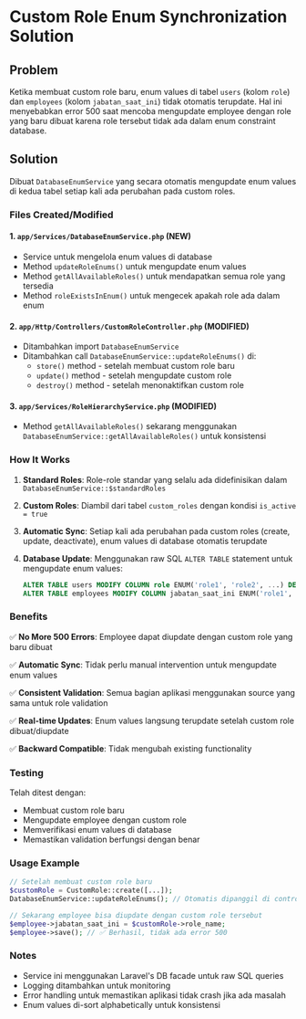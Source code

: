 # Custom Role Enum Synchronization Solution

## Problem
Ketika membuat custom role baru, enum values di tabel `users` (kolom `role`) dan `employees` (kolom `jabatan_saat_ini`) tidak otomatis terupdate. Hal ini menyebabkan error 500 saat mencoba mengupdate employee dengan role yang baru dibuat karena role tersebut tidak ada dalam enum constraint database.

## Solution
Dibuat `DatabaseEnumService` yang secara otomatis mengupdate enum values di kedua tabel setiap kali ada perubahan pada custom roles.

### Files Created/Modified

#### 1. `app/Services/DatabaseEnumService.php` (NEW)
- Service untuk mengelola enum values di database
- Method `updateRoleEnums()` untuk mengupdate enum values
- Method `getAllAvailableRoles()` untuk mendapatkan semua role yang tersedia
- Method `roleExistsInEnum()` untuk mengecek apakah role ada dalam enum

#### 2. `app/Http/Controllers/CustomRoleController.php` (MODIFIED)
- Ditambahkan import `DatabaseEnumService`
- Ditambahkan call `DatabaseEnumService::updateRoleEnums()` di:
  - `store()` method - setelah membuat custom role baru
  - `update()` method - setelah mengupdate custom role
  - `destroy()` method - setelah menonaktifkan custom role

#### 3. `app/Services/RoleHierarchyService.php` (MODIFIED)
- Method `getAllAvailableRoles()` sekarang menggunakan `DatabaseEnumService::getAllAvailableRoles()` untuk konsistensi

### How It Works

1. **Standard Roles**: Role-role standar yang selalu ada didefinisikan dalam `DatabaseEnumService::$standardRoles`

2. **Custom Roles**: Diambil dari tabel `custom_roles` dengan kondisi `is_active = true`

3. **Automatic Sync**: Setiap kali ada perubahan pada custom roles (create, update, deactivate), enum values di database otomatis terupdate

4. **Database Update**: Menggunakan raw SQL `ALTER TABLE` statement untuk mengupdate enum values:
   ```sql
   ALTER TABLE users MODIFY COLUMN role ENUM('role1', 'role2', ...) DEFAULT 'Employee'
   ALTER TABLE employees MODIFY COLUMN jabatan_saat_ini ENUM('role1', 'role2', ...) DEFAULT 'Employee'
   ```

### Benefits

✅ **No More 500 Errors**: Employee dapat diupdate dengan custom role yang baru dibuat

✅ **Automatic Sync**: Tidak perlu manual intervention untuk mengupdate enum values

✅ **Consistent Validation**: Semua bagian aplikasi menggunakan source yang sama untuk role validation

✅ **Real-time Updates**: Enum values langsung terupdate setelah custom role dibuat/diupdate

✅ **Backward Compatible**: Tidak mengubah existing functionality

### Testing

Telah ditest dengan:
- Membuat custom role baru
- Mengupdate employee dengan custom role
- Memverifikasi enum values di database
- Memastikan validation berfungsi dengan benar

### Usage Example

```php
// Setelah membuat custom role baru
$customRole = CustomRole::create([...]);
DatabaseEnumService::updateRoleEnums(); // Otomatis dipanggil di controller

// Sekarang employee bisa diupdate dengan custom role tersebut
$employee->jabatan_saat_ini = $customRole->role_name;
$employee->save(); // ✅ Berhasil, tidak ada error 500
```

### Notes

- Service ini menggunakan Laravel's DB facade untuk raw SQL queries
- Logging ditambahkan untuk monitoring
- Error handling untuk memastikan aplikasi tidak crash jika ada masalah
- Enum values di-sort alphabetically untuk konsistensi